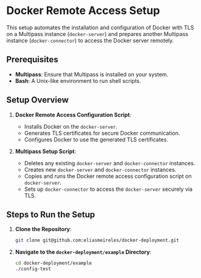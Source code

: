 # Docker Remote Access Setup

This setup automates the installation and configuration of Docker with TLS on a Multipass instance (`docker-server`) and
prepares another Multipass instance (`docker-connector`) to access the Docker server remotely.

## Prerequisites

- **Multipass**: Ensure that Multipass is installed on your system.
- **Bash**: A Unix-like environment to run shell scripts.

## Setup Overview

1. **Docker Remote Access Configuration Script**:
    - Installs Docker on the `docker-server`.
    - Generates TLS certificates for secure Docker communication.
    - Configures Docker to use the generated TLS certificates.

2. **Multipass Setup Script**:
    - Deletes any existing `docker-server` and `docker-connector` instances.
    - Creates new `docker-server` and `docker-connector` instances.
    - Copies and runs the Docker remote access configuration script on `docker-server`.
    - Sets up `docker-connector` to access the `docker-server` securely via TLS.

## Steps to Run the Setup

1. **Clone the Repository**:
    ```sh
    git clone git@github.com:eliasmeireles/docker-deployment.git
    ```

2. **Navigate to the `docker-deployment/example` Directory**:
    ```sh
    cd docker-deployment/example
    ./config-test  
    ```


